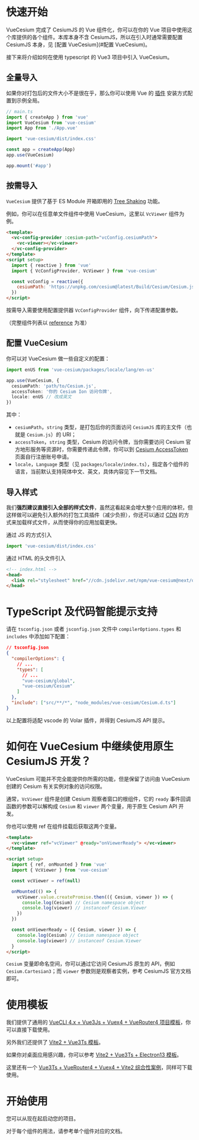 # 快速开始

VueCesium 完成了 CesiumJS 的 Vue 组件化，你可以在你的 Vue 项目中使用这个库提供的各个组件。本库本身不含 CesiumJS，所以在引入时通常需要配置 CesiumJS 本身，见 [配置 VueCesium](#配置 VueCesium)。

接下来将介绍如何在使用 typescript 的 Vue3 项目中引入 VueCesium。

## 全量导入

如果你对打包后的文件大小不是很在乎，那么你可以使用 Vue 的 [插件](https://staging-cn.vuejs.org/guide/reusability/plugins.html) 安装方式配置到示例全局。

```typescript
// main.ts
import { createApp } from 'vue'
import VueCesium from 'vue-cesium'
import App from './App.vue'

import 'vue-cesium/dist/index.css'

const app = createApp(App)
app.use(VueCesium)

app.mount('#app')
```

## 按需导入

`VueCesium` 提供了基于 ES Module 开箱即用的 [Tree Shaking](https://webpack.js.org/guides/tree-shaking/) 功能。

例如，你可以在任意单文件组件中使用 VueCesium，这里以 `VcViewer` 组件为例。

```html
<template>
  <vc-config-provider :cesium-path="vcConfig.cesiumPath">
    <vc-viewer></vc-viewer>
  </vc-config-provider>
</template>
<script setup>
  import { reactive } from 'vue'
  import { VcConfigProvider, VcViewer } from 'vue-cesium'

  const vcConfig = reactive({
    cesiumPath: 'https://unpkg.com/cesium@latest/Build/Cesium/Cesium.js'
  })
</script>
```

按需导入需要使用配置提供器 `VcConfigProvider` 组件，向下传递配置参数。

（完整组件列表以 [reference](https://github.com/zouyaoji/vue-cesium/blob/dev/packages/vue-cesium/component.ts) 为准）

## 配置 VueCesium

你可以对 VueCesium 做一些自定义的配置：

```typescript
import enUS from 'vue-cesium/packages/locale/lang/en-us'

app.use(VueCesium, {
  cesiumPath: 'path/to/Cesium.js',
  accessToken: '你的 Cesium Ion 访问令牌',
  locale: enUS // 改成英文
})
```

其中：

- `cesiumPath`，`string` 类型，是打包后你的页面访问 `CesiumJS` 库的主文件（也就是 `Cesium.js`）的 URI；
- `accessToken`，`string` 类型，Cesium 的访问令牌，当你需要访问 Cesium 官方地形服务等资源时，你需要传递此令牌，你可以到 [Cesium AccessToken](https://cesium.com/ion/tokens) 页面自行注册账号申请。
- `locale`，`Language` 类型（见 `packages/locale/index.ts`），指定各个组件的语言，当前默认支持简体中文、英文，具体内容见下一节文档。

## 导入样式

我们**强烈建议直接引入全部的样式文件**，虽然这看起来会增大整个应用的体积，但这样做可以避免引入额外的打包工具插件（减少负担），你还可以通过 [CDN](https://www.cloudflare.com/learning/cdn/what-is-a-cdn/)
的方式来加载样式文件，从而使得你的应用加载更快。

通过 JS 的方式引入

```typescript
import 'vue-cesium/dist/index.css'
```

通过 HTML 的头文件引入

```html
<!-- index.html -->
<head>
  <link rel="stylesheet" href="//cdn.jsdelivr.net/npm/vue-cesium@next/dist/index.css" />
</head>
```

# TypeScript 及代码智能提示支持

请在 `tsconfig.json` 或者 `jsconfig.json` 文件中 `compilerOptions.types` 和 `includes` 中添加如下配置：

```json
// tsconfig.json
{
  "compilerOptions": {
    // ...
    "types": [
      // ...
      "vue-cesium/global",
      "vue-cesium/Cesium"
    ]
  },
  "include": ["src/**/*", "node_modules/vue-cesium/Cesium.d.ts"]
}
```

以上配置将适配 vscode 的 Volar 插件，并得到 CesiumJS API 提示。

# 如何在 VueCesium 中继续使用原生 CesiumJS 开发？

VueCesium 可能并不完全能提供你所需的功能，但是保留了访问由 VueCesium 创建的 Cesium 有关实例对象的访问权限。

通常，`VcViewer` 组件是创建 Cesium 观察者窗口的根组件，它的 `ready` 事件回调函数的参数可以解构成 `Cesium` 和 `viewer` 两个变量，用于原生 Cesium API 开发。

你也可以使用 ref 在组件挂载后获取这两个变量。

```html
<template>
  <vc-viewer ref="vcViewer" @ready="onViewerReady"> </vc-viewer>
</template>

<script setup>
  import { ref, onMounted } from 'vue'
  import { VcViewer } from 'vue-cesium'

  const vcViewer = ref(null)

  onMounted(() => {
    vcViewer.value.createPromise.then(({ Cesium, viewer }) => {
      console.log(Cesium) // Cesium namespace object
      console.log(viewer) // instanceof Cesium.Viewer
    })
  })

  const onViewerReady = ({ Cesium, viewer }) => {
    console.log(Cesium) // Cesium namespace object
    console.log(viewer) // instanceof Cesium.Viewer
  }
</script>
```

`Cesium` 变量即命名空间，你可以通过它访问 CesiumJS 原生的 API，例如 `Cesium.Cartesian3`；而 `viewer` 参数则是观察者实例，参考 CesiumJS 官方文档即可。

# 使用模板

我们提供了通用的 [VueCLI 4.x + Vue3Js + Vuex4 + VueRouter4 项目模板](https://github.com/zouyaoji/vue-cesium-starter)，你可以直接下载使用。

另外我们还提供了 [Vite2 + Vue3Ts 模板](https://github.com/zouyaoji/vue-cesium-vite-starter)。

如果你对桌面应用感兴趣，你可以参考 [Vite2 + Vue3Ts + Electron13 模板](https://github.com/zouyaoji/vue-cesium-electron-vite-starter)。

这里还有一个 [Vue3Ts + VueRouter4 + Vuex4 + Vite2 综合性案例](https://github.com/zouyaoji/vue-cesium-demo)，同样可下载使用。

# 开始使用

您可以从现在起启动您的项目。

对于每个组件的用法，请参考单个组件对应的文档。
